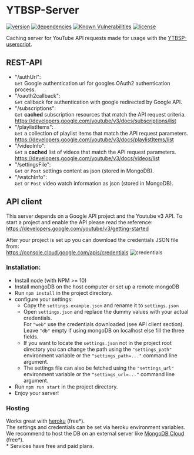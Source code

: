 # YTBSP-Server
[![version](https://img.shields.io/github/package-json/v/Crow08/ytbsp-server.svg)](/package.json)
[![dependencies](https://david-dm.org/Crow08/ytbsp-server.svg)](/package.json)
[![Known Vulnerabilities](https://snyk.io/test/github/Crow08/YTBSP-Server/badge.svg)](https://snyk.io/test/github/Crow08/YTBSP-Server)
[![license](https://img.shields.io/github/license/Crow08/ytbsp-server.svg)](/LICENSE.md)

Caching server for YouTube API requests made for usage with the [YTBSP-userscript](https://github.com/Crow08/YTBSP-Server).

## REST-API ###
- "/authUrl":  
`Get` Google authentication url for googles OAuth2 authentication process.
- "/oauth2callback":  
`Get` callback for authentication with google redirected by Google API.
- "/subscriptions":  
`Get` __cached__ subscription resources that match the API request criteria.  
https://developers.google.com/youtube/v3/docs/subscriptions/list
- "/playlistItems":  
`Get` a collection of playlist items that match the API request parameters.  
https://developers.google.com/youtube/v3/docs/playlistItems/list
- "/videoInfo":  
`Get` a __cached__ list of videos that match the API request parameters.  
https://developers.google.com/youtube/v3/docs/videos/list
- "/settingsFile":  
`Get` or `Post` settings content as json (stored in MongoDB).
- "/watchInfo":  
`Get` or `Post` video watch information as json (stored in MongoDB).

## API client ## 
This server depends on a Google API project and the Youtube v3 API.
To start a project and enable the API please read the reference:  
https://developers.google.com/youtube/v3/getting-started

After your project is set up you can download the credentials JSON file from:  
https://console.cloud.google.com/apis/credentials
![credentials](https://user-images.githubusercontent.com/21142074/61789938-3b5d6200-ae16-11e9-80a5-2f23beb3db81.png)

### Installation: ###
- Install node (with NPM >= 10) 
- Install mongoDB on the host computer or set up a remote mongoDB
- Run `npm install` in the project directory.
- configure your settings:
  - Copy the `settings.example.json` and rename it to `settings.json`
  - Open `settings.json` and replace the dummy values with your actual credentials.  
  For `"web"` use the credentials downloaded (see API client section).  
  Leave `"db"` empty if using mongoDB on localhost else fill the three fields.
  - If you want to locate the `settings.json` not in the project root directory you can change the path using the `"settings_path"` environment variable or the `"settings_path=..."` command line argument.
  - The settings file can also be fetched using the `"settings_url"` environment variable or the `"settings_url=..."` command line argument.
- Run `npm run start` in the project directory.
- Enjoy your server!

### Hosting ###
Works great with [heroku](https://heroku.com) (free*).  
The settings and credentials can be set via heroku environment variables.  
We recommend to host the DB on an external server like [MongoDB Cloud](https://cloud.mongodb.com) (free*).  
\* Services have free and paid plans.
